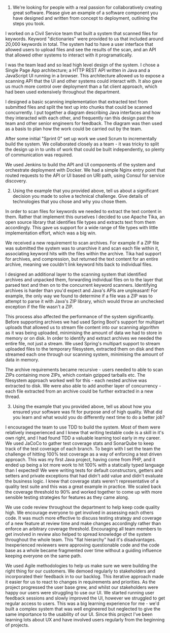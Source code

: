 1. We're looking for people with a real passion for collaboratively creating great software. Please give an example
of a software component you have designed and written from concept to deployment, outlining the steps you took.

I worked on a Civil Service team that built a system that scanned files for keywords. Keyword "dictionaries" were provided
to us that included around 20,000 keywords in total. The system had to have a user interface that allowed users to upload
files and see the results of the scan, and an API that allowed other systems to interact with it programatically.

I was the team lead and so lead high level design of the system. I chose a Single Page App architecture; a HTTP REST API
written in Java and a JavaScript UI running in a browser. This architecture allowed us to expose a scanning API that the
UI and other systems could interact with. It also gave us much more control over deployment than a fat client approach,
which had been used extensively throughout the department.

I designed a basic scanning implementation that extracted text from submitted files and split the text up into chunks that
could be scanned concurrently. I put together a diagram describing Java interfaces and how they interacted with each other,
and frequently ran this design past the team and other senior engineers for feedback. The diagram was then used as a basis
to plan how the work could be carried out by the team.

After some initial "Sprint 0" set up work we used Scrum to incrementally build the system. We collaborated closely as a
team - it was tricky to split the design up in to units of work that could be built independently, so plenty of communication
was required.

We used Jenkins to build the API and UI components of the system and orchestrate deployment with Docker. We had a simple
Nginx entry point that routed requests to the API or UI based on URI path, using Consul for service discovery.

2. Using the example that you provided above, tell us about a significant decision you made to solve a technical challenge.
Give details of technologies that you chose and why you chose them.

In order to scan files for keywords we needed to extract the text content in them. Rather that implement this ourselves
I decided to use Apache Tika, an open source library that identifies file types and extracts text from them accordingly.
This gave us support for a wide range of file types with little implementation effort, which was a big win.

We received a new requirement to scan archives. For example if a ZIP file was submitted the system was to unarchive it and
scan each file within it, associating keyword hits with the files within the archive. Tika had support for archives, and
compression, but returned the text content for an entire archive, meaning we couldn't link keyword hits back to individual
files.

I designed an additional layer to the scanning system that identified archives and unpacked them, forwarding individual
files on to the layer that parsed text and then on to the concurrent keyword scanners. Identifying archives is harder than
you'd expect and Java's APIs are unpleasant! For example, the only way we found to determine if a file was a ZIP was to
attempt to parse it with Java's ZIP library, which would throw an unchecked exception if the file wasn't a ZIP.

This process also affected the performance of the system significantly. Before supporting archives we had used Spring
Boot's support for multipart uploads that allowed us to stream file content into our scanning algorithm as it was being
uploaded, minimising the amount of data we had to store in memory or on disk. In order to identify and extract archives we
needed the entire file, not just a stream. We used Spring's multipart support to stream uploaded files to the temporary
filesystem, extracted them on disk and then streamed each one through our scanning system, minimising the amount of data in
memory.

The archive requirements became recursive - users needed to able to scan ZIPs containing more ZIPs, which contain gzipped
tarballs etc. The filesystem approach worked well for this - each nested archive was extracted to disk. We were also able to
add another layer of concurrency - each file extracted from an archive could be further extracted in a new thread.

3. Using the example that you provided above, tell us about how you ensured your software was fit for purpose and of high
quality. What did you learn and what would you do differently next time to do a better job?

I encouraged the team to use TDD to build the system. Most of them were relatively inexperienced and I knew that writing
testable code is a skill in it's own right, and I had found TDD a valuable learning tool early in my career. We used JaCoCo
to gather test coverage stats and SonarQube to keep track of the test coverage of each branch. To begin with I set the team
the challenge of hitting 100% test coverage as a way of enforcing a test driven approach. This was my first Java project,
having come from PHP, and it ended up being a lot more work to hit 100% with a statically typed language than I expected!
We were writing tests for default constructors, getters and setters and private exceptions that had didn't add value and didn't
evaluate the business logic. I knew that coverage stats weren't representative of a quality test suite and this was a great
example in practice. We scaled back the coverage threshold to 90% and worked together to come up with more sensible testing
strategies for features as they came along.

We use code review throughout the department to help keep code quality high. We encourage everyone to get involved in
assessing each others code. It was much more effective to discuss testing strategy and coverage of a new feature at review
time and make changes accordingly rather than enforce an arbitrary coverage threshold. Encouraging all team members to get
involved in review also helped to spread knowledge of the system throughout the whole team. This "flat hierarchy" had it's
disadvantages. Inexperienced reviewers were approving questionable code and the code base as a whole became fragmented over
time without a guiding influence keeping everyone on the same path.

We used Agile methodologies to help us make sure we were building the right thing for our customers. We demoed regularly
to stakeholders and incorporated their feedback in to our backlog. This iterative approach made it easier for us to react
to changes in requirements and priorities. As the project progressed the user base grew, and whilst our stakeholders were
happy our users were struggling to use our UI. We started running user feedback sessions and slowly improved the UI, however
we struggled to get regular access to users. This was a big learning experience for me - we'd built a complex system that
was well engineered but neglected to give the same importance to the usability of our UI. Since this project I've been
learning lots about UX and have involved users regularly from the beginning of projects.
